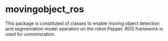 # movingobject_ros
This package is constituted of classes to enable  moving object detection and segmentation model operation on the robot Pepper. ROS framework is used for commincation. 
